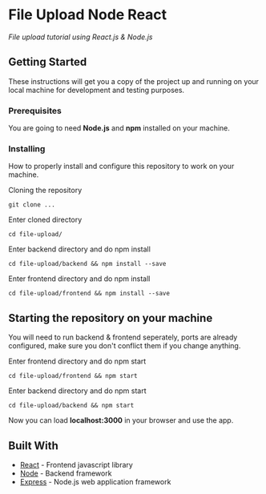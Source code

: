 # File Upload Node React    

*File upload tutorial using React.js & Node.js*

## Getting Started

These instructions will get you a copy of the project up and running on your local machine for development and testing purposes.


### Prerequisites

You are going to need **Node.js** and **npm** installed on your machine.

### Installing

How to properly install and configure this repository to work on your machine.

Cloning the repository

```
git clone ...
```

Enter cloned directory

```
cd file-upload/
```
Enter backend directory and do npm install

```
cd file-upload/backend && npm install --save
```
Enter frontend directory and do npm install

```
cd file-upload/frontend && npm install --save
```

## Starting the repository on your machine

You will need to run backend & frontend seperately, ports are already configured, make sure you don't conflict them if you change anything.

Enter frontend directory and do npm start

```
cd file-upload/frontend && npm start
```
Enter backend directory and do npm start

```
cd file-upload/backend && npm start
```

Now you can load **localhost:3000** in your browser and use the app.

## Built With

* [React](https://reactjs.org/) - Frontend javascript library
* [Node](https://nodejs.org/en/) - Backend framework
* [Express](https://expressjs.com/) - Node.js web application framework

